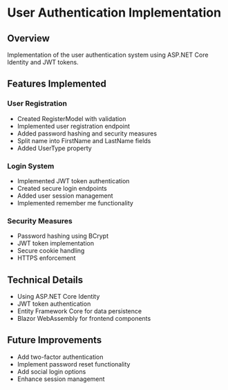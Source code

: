 # User Authentication Implementation

## Overview
Implementation of the user authentication system using ASP.NET Core Identity and JWT tokens.

## Features Implemented

### User Registration
- Created RegisterModel with validation
- Implemented user registration endpoint
- Added password hashing and security measures
- Split name into FirstName and LastName fields
- Added UserType property

### Login System
- Implemented JWT token authentication
- Created secure login endpoints
- Added user session management
- Implemented remember me functionality

### Security Measures
- Password hashing using BCrypt
- JWT token implementation
- Secure cookie handling
- HTTPS enforcement

## Technical Details
- Using ASP.NET Core Identity
- JWT token authentication
- Entity Framework Core for data persistence
- Blazor WebAssembly for frontend components

## Future Improvements
- Add two-factor authentication
- Implement password reset functionality
- Add social login options
- Enhance session management
